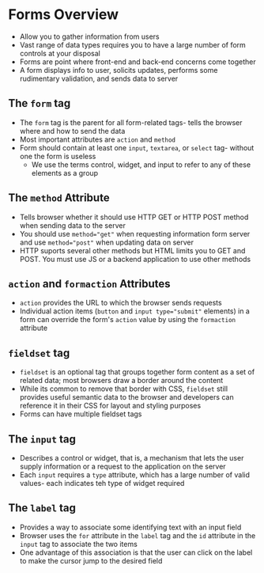 # Forms Overview
- Allow you to gather information from users
- Vast range of data types requires you to have a large number of form controls at your disposal
- Forms are point where front-end and back-end concerns come together
- A form displays info to user, solicits updates, performs some rudimentary validation, and sends data to server

## The `form` tag
- The `form` tag is the parent for all form-related tags- tells the browser where and how to send the data
- Most important attributes are `action` and `method`
- Form should contain at least one `input`, `textarea`, or `select` tag- without one the form is useless
  - We use the terms control, widget, and input to refer to any of these elements as a group

## The `method` Attribute
- Tells browser whether it should use HTTP GET or HTTP POST method when sending data to the server
- You should use `method="get"` when requesting information form server and use `method="post"` when updating data on server
- HTTP suports several other methods but HTML limits you to GET and POST.   You must use JS or a backend application to use other methods

## `action` and `formaction` Attributes
- `action` provides the URL to which the browser sends requests
- Individual action items (`button` and `input type="submit"` elements) in a form can override the form's `action` value by using the `formaction` attribute

## `fieldset` tag
- `fieldset` is an optional tag that groups together form content as a set of related data; most browsers draw a border around the content
- While its common to remove that border with CSS, `fieldset` still provides useful semantic data to the browser and developers can reference it in their CSS for layout and styling purposes
- Forms can have multiple fieldset tags

## The `input` tag
- Describes a control or widget, that is, a mechanism that lets the user supply information or a request to the application on the server
- Each `input` requires a `type` attribute, which has a large number of valid values- each indicates teh type of widget required

## The `label` tag
- Provides a way to associate some identifying text with an input field
- Browser uses the `for` attribute in the `label` tag and the `id` attribute in the `input` tag to associate the two items
- One advantage of this association is that the user can click on the label to make the cursor jump to the desired field
